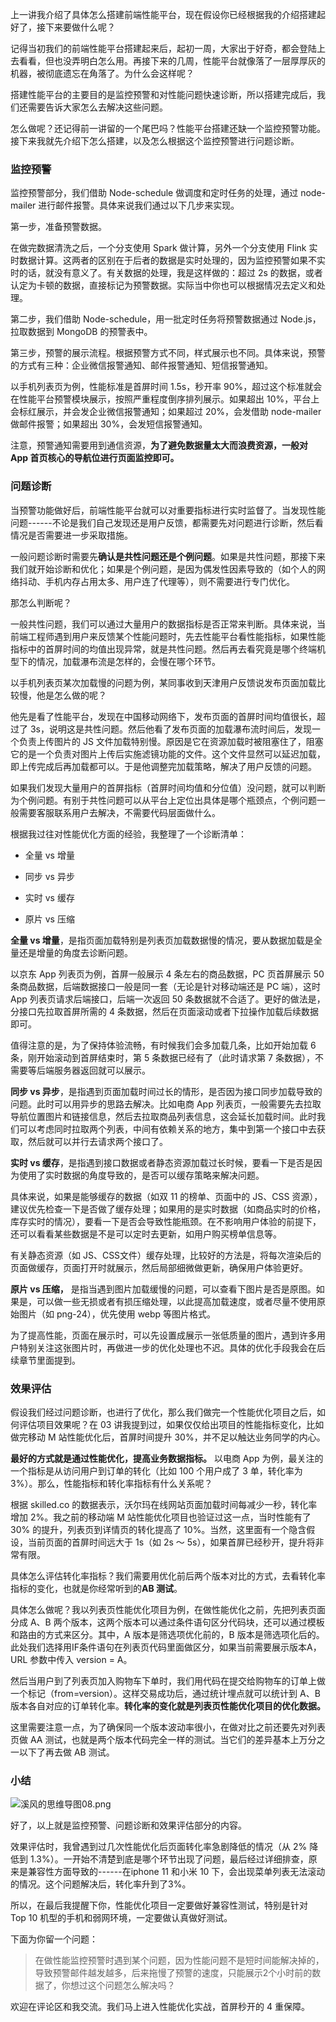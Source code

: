 上一讲我介绍了具体怎么搭建前端性能平台，现在假设你已经根据我的介绍搭建起好了，接下来要做什么呢？

记得当初我们的前端性能平台搭建起来后，起初一周，大家出于好奇，都会登陆上去看看，但也没弄明白怎么用。再接下来的几周，性能平台就像落了一层厚厚灰的机器，被彻底遗忘在角落了。为什么会这样呢？

搭建性能平台的主要目的是监控预警和对性能问题快速诊断，所以搭建完成后，我们还需要告诉大家怎么去解决这些问题。

怎么做呢？还记得前一讲留的一个尾巴吗？性能平台搭建还缺一个监控预警功能。接下来我就先介绍下怎么搭建，以及怎么根据这个监控预警进行问题诊断。

### 监控预警

监控预警部分，我们借助 Node-schedule 做调度和定时任务的处理，通过 node-mailer 进行邮件报警。具体来说我们通过以下几步来实现。

第一步，准备预警数据。

在做完数据清洗之后，一个分支使用 Spark 做计算，另外一个分支使用 Flink 实时数据计算。这两者的区别在于后者的数据是实时处理的，因为监控预警如果不实时的话，就没有意义了。有关数据的处理，我是这样做的：超过 2s 的数据，或者认定为卡顿的数据，直接标记为预警数据。实际当中你也可以根据情况去定义和处理。

第二步，我们借助 Node-schedule，用一批定时任务将预警数据通过 Node.js，拉取数据到 MongoDB 的预警表中。

第三步，预警的展示流程。根据预警方式不同，样式展示也不同。具体来说，预警的方式有三种：企业微信报警通知、邮件报警通知、短信报警通知。

以手机列表页为例，性能标准是首屏时间 1.5s，秒开率 90%，超过这个标准就会在性能平台预警模块展示，按照严重程度倒序排列展示。如果超出 10%，平台上会标红展示，并会发企业微信报警通知；如果超过 20%，会发借助 node-mailer 做邮件报警；如果超出 30%，会发短信报警通知。

注意，预警通知需要用到通信资源，**为了避免数据量太大而浪费资源，一般对 App 首页核心的导航位进行页面监控即可。**

### 问题诊断

当预警功能做好后，前端性能平台就可以对重要指标进行实时监督了。当发现性能问题------不论是我们自己发现还是用户反馈，都需要先对问题进行诊断，然后看情况是否需要进一步采取措施。

一般问题诊断时需要先**确认是共性问题还是个例问题**。如果是共性问题，那接下来我们就开始诊断和优化；如果是个例问题，是因为偶发性因素导致的（如个人的网络抖动、手机内存占用太多、用户连了代理等），则不需要进行专门优化。

那怎么判断呢？

一般共性问题，我们可以通过大量用户的数据指标是否正常来判断。具体来说，当前端工程师遇到用户来反馈某个性能问题时，先去性能平台看性能指标，如果性能指标中的首屏时间的均值出现异常，就是共性问题。然后再去看究竟是哪个终端机型下的情况，加载瀑布流是怎样的，会慢在哪个环节。

以手机列表页某次加载慢的问题为例，某同事收到天津用户反馈说发布页面加载比较慢，他是怎么做的呢？

他先是看了性能平台，发现在中国移动网络下，发布页面的首屏时间均值很长，超过了 3s，说明这是共性问题。然后他看了发布页面的加载瀑布流时间后，发现一个负责上传图片的 JS 文件加载特别慢。原因是它在资源加载时被阻塞住了，阻塞它的是一个负责对图片上传后实施滤镜功能的文件。这个文件显然可以延迟加载，即上传完成后再加载都可以。于是他调整完加载策略，解决了用户反馈的问题。

如果我们发现大量用户的首屏指标（首屏时间均值和分位值）没问题，就可以判断为个例问题。有别于共性问题可以从平台上定位出具体是哪个瓶颈点，个例问题一般需要客服联系用户去解决，不需要代码层面做什么。

根据我过往对性能优化方面的经验，我整理了一个诊断清单：

* 全量 vs 增量

* 同步 vs 异步

* 实时 vs 缓存

* 原片 vs 压缩

**全量 vs 增量**，是指页面加载特别是列表页加载数据慢的情况，要从数据加载是全量还是增量的角度去诊断问题。

以京东 App 列表页为例，首屏一般展示 4 条左右的商品数据，PC 页首屏展示 50 条商品数据，后端数据接口一般是同一套（无论是针对移动端还是 PC 端），这时 App 列表页请求后端接口，后端一次返回 50 条数据就不合适了。更好的做法是，分接口先拉取首屏所需的 4 条数据，然后在页面滚动或者下拉操作加载后续数据即可。

值得注意的是，为了保持体验流畅，有时候我们会多加载几条，比如开始加载 6 条，刚开始滚动到首屏结束时，第 5 条数据已经有了（此时请求第 7 条数据），不需要等后端服务器返回就可以展示。

**同步 vs 异步**，是指遇到页面加载时间过长的情形，是否因为接口同步加载导致的问题。此时可以用异步的思路去解决。比如电商 App 列表页，一般需要先去拉取导航位置图片和链接信息，然后去拉取商品列表信息，这会延长加载时间。此时我们可以考虑同时拉取两个列表，中间有依赖关系的地方，集中到第一个接口中去获取，然后就可以并行去请求两个接口了。

**实时 vs 缓存**，是指遇到接口数据或者静态资源加载过长时候，要看一下是否是因为使用了实时数据的角度导致的，是否可以缓存策略来解决问题。

具体来说，如果是能够缓存的数据（如双 11 的榜单、页面中的 JS、CSS 资源），建议优先检查一下是否做了缓存处理；如果用的是实时数据（如商品实时的价格，库存实时的情况），要看一下是否会导致性能瓶颈。在不影响用户体验的前提下，还可以看看某些数据是不是可以定时去更新，如用户购买榜单信息等。

有关静态资源（如 JS、CSS文件）缓存处理，比较好的方法是，将每次渲染后的页面做缓存，页面打开时就展示，然后局部细微做更新，确保用户体验更好。

**原片 vs 压缩，** 是指当遇到图片加载缓慢的问题，可以查看下图片是否是原图。如果是，可以做一些无损或者有损压缩处理，以此提高加载速度，或者尽量不使用原始图片（如 png-24），优先使用 webp 等图片格式。

为了提高性能，页面在展示时，可以先设置成展示一张低质量的图片，遇到许多用户特别关注这张图片时，再做进一步的优化处理也不迟。具体的优化手段我会在后续章节里面提到。

### 效果评估

假设我们经过问题诊断，也进行了优化，那么我们做完一个性能优化项目之后，如何评估项目效果呢？在 03 讲我提到过，如果仅仅给出项目的性能指标变化，比如做完移动 M 站性能优化后，首屏时间提升 30%，并不足以触达业务同学的内心。

**最好的方式就是通过性能优化，提高业务数据指标。** 以电商 App 为例，最关注的一个指标是从访问用户到订单的转化（比如 100 个用户成了 3 单，转化率为 3%）。那么，性能指标和转化率指标有什么关系呢？

根据 skilled.co 的数据表示，沃尔玛在线网站页面加载时间每减少一秒，转化率增加 2%。我之前的移动端 M 站性能优化项目也验证过这一点，当时性能有了 30% 的提升，列表页到详情页的转化提高了 10%。当然，这里面有一个隐含假设，当前页面的首屏时间远大于 1s（如 2s ～ 5s），如果首屏已经秒开，提升将非常有限。

具体怎么评估转化率指标？我们需要用优化前后两个版本对比的方式，去看转化率指标的变化，也就是你经常听到的**AB 测试**。

具体怎么做呢？我以列表页性能优化项目为例，在做性能优化之前，先把列表页面分成 A、B 两个版本，这两个版本可以通过条件语句区分代码块，还可以通过模板和路由的方式来区分。其中，A 版本是筛选项优化前的，B 版本是筛选项化后的。此处我们选择用IF条件语句在列表页代码里面做区分，如果当前需要展示版本A，URL 参数中传入 version = A。

然后当用户到了列表页加入购物车下单时，我们用代码在提交给购物车的订单上做一个标记（from=version）。这样交易成功后，通过统计埋点就可以统计到 A、B 版本各自对应的订单转化率。**转化率的变化就是列表页性能优化项目的优化数据。**

这里需要注意一点，为了确保同一个版本波动率很小，在做对比之前还要先对列表页做 AA 测试，也就是两个版本代码完全一样的测试。当它们的差异基本上万分之一以下了再去做 AB 测试。

### 小结

![溪风的思维导图08.png](https://s0.lgstatic.com/i/image6/M00/1E/3F/Cgp9HWBQe5yAQvIlAAJDg3d_sIo274.png)

好了，以上就是监控预警、问题诊断和效果评估部分的内容。

效果评估时，我曾遇到过几次性能优化后页面转化率急剧降低的情况（从 2% 降低到 1.3%）。一开始不清楚到底是哪个环节出现了问题，最后经过详细排查，原来是兼容性方面导致的------在iphone 11 和小米 10 下，会出现菜单列表无法滚动的情况。这个问题解决后，转化率升到了3%。

所以，在最后我提醒下你，性能优化项目一定要做好兼容性测试，特别是针对 Top 10 机型的手机和弱网环境，一定要做认真做好测试。

下面为你留一个问题：
> 在做性能监控预警时遇到某个问题，因为性能问题不是短时间能解决掉的，导致预警邮件越发越多，后来拖慢了预警的速度，只能展示2个小时前的数据了，你想过这个问题怎么解决吗？

欢迎在评论区和我交流。我们马上进入性能优化实战，首屏秒开的 4 重保障。
